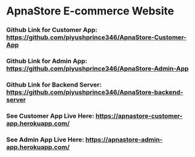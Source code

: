 # ApnaStore E-commerce Website

<h3> Github Link for Customer App: <a href = "https://github.com/piyushprince346/ApnaStore-Customer-App"> https://github.com/piyushprince346/ApnaStore-Customer-App </a> </h3>

<h3> Github Link for Admin App: <a href = "https://github.com/piyushprince346/ApnaStore-Admin-App"> https://github.com/piyushprince346/ApnaStore-Admin-App </a> </h3>

<h3> Github Link for Backend Server: <a href = "https://github.com/piyushprince346/ApnaStore-backend-server"> https://github.com/piyushprince346/ApnaStore-backend-server </a> </h3>

<h3> See Customer App Live Here: <a href = "https://apnastore-customer-app.herokuapp.com/"> https://apnastore-customer-app.herokuapp.com/ </a> </h3>

<h3> See Admin App Live Here: <a href = "https://apnastore-admin-app.herokuapp.com/"> https://apnastore-admin-app.herokuapp.com/ </a> </h3>
